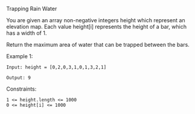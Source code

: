 Trapping Rain Water

You are given an array non-negative integers height which represent an elevation map. Each value height[i] represents the height of a bar, which has a width of 1.

Return the maximum area of water that can be trapped between the bars.

Example 1:
```
Input: height = [0,2,0,3,1,0,1,3,2,1]

Output: 9
```
Constraints:

```
1 <= height.length <= 1000
0 <= height[i] <= 1000
```
